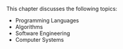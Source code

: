 This chapter discusses the following topics:

- Programming Languages
- Algorithms
- Software Engineering
- Computer Systems